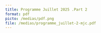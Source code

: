 ```yaml
---
title: Programme Juillet 2025 .Part 2
format: pdf
picto: /medias/pdf.png
file: /medias/programme_juillet-2-mjc.pdf
---
```

